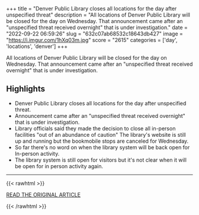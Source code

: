 +++
title = "Denver Public Library closes all locations for the day after unspecified threat"
description = "All locations of Denver Public Library will be closed for the day on Wednesday. That announcement came after an \"unspecified threat received overnight\" that is under investigation."
date = "2022-09-22 06:59:26"
slug = "632c07ab68532c18643db427"
image = "https://i.imgur.com/1hXq03m.jpg"
score = "2615"
categories = ['day', 'locations', 'denver']
+++

All locations of Denver Public Library will be closed for the day on Wednesday. That announcement came after an \"unspecified threat received overnight\" that is under investigation.

## Highlights

- Denver Public Library closes all locations for the day after unspecified threat.
- Announcement came after an "unspecified threat received overnight" that is under investigation.
- Library officials said they made the decision to close all in-person facilities "out of an abundance of caution" The library's website is still up and running but the bookmobile stops are canceled for Wednesday.
- So far there's no word on when the library system will be back open for In-person activity.
- The library system is still open for visitors but it's not clear when it will be open for in person activity again.

---

{{< rawhtml >}}
  <p class="article-category">
    <a target="_blank" href="https://www.cbsnews.com/colorado/news/denver-public-library-closes-unspecified-threats/">READ THE ORIGINAL ARTICLE</a>
  </p>
{{< /rawhtml >}}

